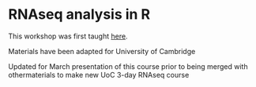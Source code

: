 RNAseq analysis in R
====================

This workshop was first taught
[here](http://combine-australia.github.io/2016-05-11-RNAseq/).

Materials have been adapted for University of Cambridge 

Updated for March presentation of this course prior to being merged with othermaterials to make new UoC 3-day
RNAseq course
